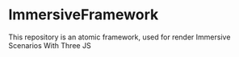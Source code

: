 # ImmersiveFramework
This repository is an atomic framework, used for render Immersive Scenarios With Three JS
